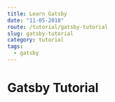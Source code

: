 ```yaml
---
title: Learn Gatsby
date: "11-05-2018"
route: /tutorial/gatsby-tutorial
slug: gatsby-tutorial
category: tutorial
tags:
  - gatsby
---
```

# Gatsby Tutorial
